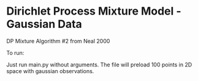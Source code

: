 Dirichlet Process Mixture Model - Gaussian Data
==============

DP Mixture Algorithm #2 from Neal 2000 


To run: 

Just run main.py without arguments. The file will preload 100 points in 2D space with gaussian observations. 
